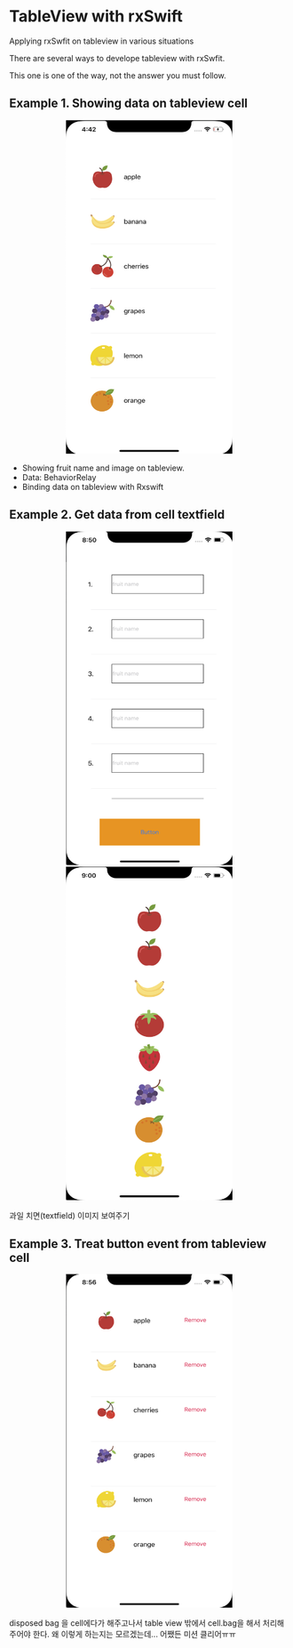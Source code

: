 # TableView with rxSwift
Applying rxSwfit on tableview in various situations

There are several ways to develope tableview with rxSwfit.

This one is one of the way, not the answer you must follow.


## Example 1. Showing data on tableview cell
<center><img src="./images/example1.png" width="300" height="600"></center>

- Showing fruit name and image on tableview.
- Data: BehaviorRelay
- Binding data on tableview with Rxswift

## Example 2. Get data from cell textfield
<center><img src="./images/example2_1.png" width="300" height="600"></center>

<center><img src="./images/example2_2.png" width="300" height="600"></center>

과일 치면(textfield) 이미지 보여주기

## Example 3. Treat button event from tableview cell 
<center><img src="./images/example3.png" width="300" height="600"></center>

disposed bag 을 cell에다가 해주고나서
table view 밖에서 cell.bag을 해서 처리해주어야 한다.
왜 이렇게 하는지는 모르겠는데... 어쨌든 미션 클리어ㅠㅠ
